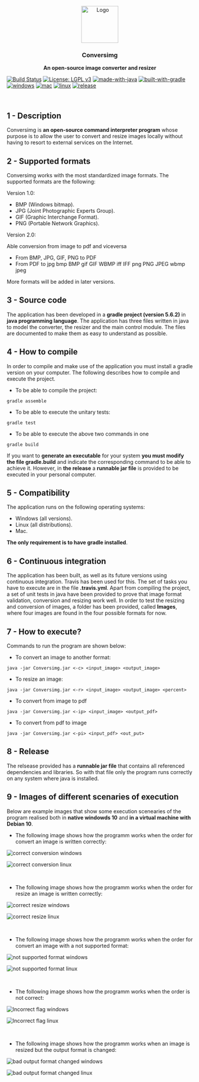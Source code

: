 <p align="center">
    <img src="https://i.ibb.co/gW8xHF7/logo.png" alt="Logo" width=100 height=100>
  </a>

  <h3 align="center">Conversimg</h3>

  <p align="center">
    <b>An open-source image converter and resizer</b> <br>
  </p>
</p>

[![Build Status](https://travis-ci.org/ZgzInfinity/Conversimg.svg?branch=master)](https://travis-ci.org/ZgzInfinity/Conversimg)
[![License: LGPL v3](https://img.shields.io/badge/License-LGPL%20v3-blue.svg)](https://www.gnu.org/licenses/lgpl-3.0)
[![made-with-java](https://img.shields.io/badge/Made%20with-java-e01250.svg)](https://www.java.com/es/download/)
[![built-with-gradle](https://img.shields.io/badge/Built%20with-gradle-1a3ef3.svg)](https://gradle.org/install/)
[![windows](https://img.shields.io/badge/Windows%20-compatible-1df31a.svg)](https://www.microsoft.com/es-es/windows)
[![mac](https://img.shields.io/badge/Mac%20-compatible-1df31a.svg)](https://www.apple.com/es/mac/)
[![linux](https://img.shields.io/badge/Linux%20-compatible-1df31a.svg)](https://www.linux.org/)
[![release](https://img.shields.io/badge/Version%20-2.0-FF0000.svg)](https://github.com/ZgzInfinity/Conversimg/releases)

&nbsp;

## 1 - Description

Conversimg is **an open-source command interpreter program** whose purpose is to allow the user to convert and resize images 
locally without having to resort to external services on the Internet.


## 2 - Supported formats

Conversimg works with the most standardized image formats. The supported formats are the following:

Version 1.0:

* BMP (Windows bitmap).
* JPG (Joint Photographic Experts Group).
* GIF (Graphic Interchange Format).
* PNG (Portable Network Graphics).

Version 2.0:

Able conversion from image to pdf and viceversa

* From BMP, JPG,  GIF, PNG to PDF
* From PDF to jpg bmp BMP gif GIF WBMP iff IFF png PNG JPEG wbmp jpeg

More formats will be added in later versions.


## 3 - Source code

The application has been developed in a **gradle project (version 5.6.2)** in **java programming language**. The application has
three files written in java to model the converter, the resizer and the main control module. The files are documented to make 
them as easy to understand as possible.


## 4 - How to compile

In order to compile and make use of the application you must install a gradle version on your computer. The following describes 
how to compile and execute the project.

* To be able to compile the project:

```
gradle assemble
```

* To be able to execute the unitary tests:

```
gradle test
```

* To be able to execute the above two commands in one

```
gradle build
```

If you want to **generate an executable** for your system **you must modify the file gradle.build** and indicate the
corresponding command to be able to achieve it. However, in **the release** a **runnable jar file** is provided to
be executed in your personal computer.


## 5 - Compatibility 

The application runs on the following operating systems:

* Windows (all versions).
* Linux (all distributions).
* Mac.

**The only requirement is to have gradle installed**.


## 6 - Continuous integration

The application has been built, as well as its future versions using continuous integration. Travis has been used for this. The
set of tasks you have to execute are in the file **.travis.yml**. Apart from compiling the project, a set of unit tests in java
have been provided to prove that image format validation, conversion and resizing work well. In order to test the resizing and 
conversion of images, a folder has been provided, called **Images**, where four images are found in the four possible formats
for now.

## 7 - How to execute?

Commands to run the program are shown below:

* To convert an image to another format:

```
java -jar Conversimg.jar <-c> <input_image> <output_image> 

```

* To resize an image:

```
java -jar Conversimg.jar <-r> <input_image> <output_image> <percent>
```

* To convert from image to pdf

```
java -jar Conversimg.jar <-ip> <input_image> <output_pdf>
```

* To convert from pdf to image

```
java -jar Conversimg.jar <-pi> <input_pdf> <out_put>
```

## 8 - Release

The relsease provided has a **runnable jar file** that contains all referenced dependencies and libraries. So with that file
only the program runs correctly on any system where java is installed.


## 9 - Images of different scenaries of execution

Below are example images that show some execution scenearies of the program realised both in **native windowds 10** and **in a
virtual machine with Debian 10**.


* The following image shows how the programm works when the order for convert an image is written correctly:  

![correct conversion windows](https://i.ibb.co/T8Fvnfb/1.jpg)


![correct conversion linux](https://i.ibb.co/tbmcX4T/4.jpg)  

&nbsp;


* The following image shows how the programm works when the order for resize an image is written correctly:

![correct resize windows](https://i.ibb.co/dD9mv7z/2.jpg)


![correct resize linux](https://i.ibb.co/ynfxfGR/5.jpg)

&nbsp;


* The following image shows how the programm works when the order for convert an image with a not supported format:

![not supported format windows](https://i.ibb.co/mb9QHTw/3.jpg)


![not supported format linux](https://i.ibb.co/qCHMPz9/2.jpg)

&nbsp;


* The following image shows how the programm works when the order is not correct:

![Incorrect flag windows](https://i.ibb.co/t2zf566/3.jpg)


![Incorrect flag linux](https://i.ibb.co/vX8LDqv/0.jpg)

&nbsp;


* The following image shows how the programm works when an image is resized but the output format is changed:

![bad output format changed windows](https://i.ibb.co/d2fQSbJ/0.jpg)


![bad output format changed linux](https://i.ibb.co/SdTcJNc/0.jpg)









